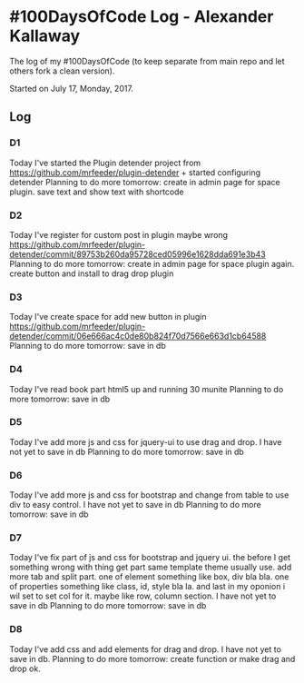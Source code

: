 # #100DaysOfCode Log - Alexander Kallaway
The log of my #100DaysOfCode (to keep separate from main repo and let others fork a clean version).

Started on July 17, Monday, 2017.

## Log

### D1
Today I've started the Plugin detender project from https://github.com/mrfeeder/plugin-detender + started configuring detender
Planning to do more tomorrow: create in admin page for space plugin. save text and show text with shortcode

### D2
Today I've register for custom post in plugin maybe wrong https://github.com/mrfeeder/plugin-detender/commit/89753b260da95728ced05996e1628dda691e3b43
Planning to do more tomorrow: create in admin page for space plugin again. create button and install to drag drop plugin

### D3
Today I've create space for add new button in plugin  https://github.com/mrfeeder/plugin-detender/commit/06e666ac4c0de80b824f70d7566e663d1cb64588
Planning to do more tomorrow: save in db

### D4
Today I've read book part html5 up and running 30 munite
Planning to do more tomorrow: save in db

### D5
Today I've add more js and css for jquery-ui to use drag and drop. I have not yet to save in db
Planning to do more tomorrow: save in db

### D6
Today I've add more js and css for bootstrap and change from table to use div to easy control. I have not yet to save in db
Planning to do more tomorrow: save in db


### D7
Today I've fix part of js and css for bootstrap and jquery ui. the before I get something wrong with thing get part same template theme usually use. add more tab and split part. one of element something like box, div bla bla. one of properties something like class, id, style bla la. and last in my oponion i wil set to set col for it. maybe like row, column section. I have not yet to save in db
Planning to do more tomorrow: save in db


### D8
Today I've add css and add elements for drag and drop. I have not yet to save in db.
Planning to do more tomorrow: create function or make drag and drop ok.
